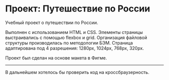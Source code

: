 # Проект: Путешествие по России
Учебный проект о путешествии по России.

Выполнен с использованием HTML и CSS.
Элементы страницы выстраивались с помощью flexbox и grid. Организация файловой структуры производилась по методологии БЭМ.
Страница адаптирована под 4 разрешения: 1280px, 1024px, 768px, 320px. 

Проект был сделан на основе макета в Фигме.
___
В дальнейшем хотелось бы проверить код на кроссбраузерность.
